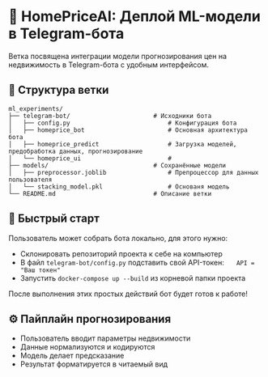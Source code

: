 # 🤖 HomePriceAI: Деплой ML-модели в Telegram-бота

Ветка посвящена интеграции модели прогнозирования цен на недвижимость в Telegram-бота с удобным интерфейсом.

## 📂 Структура ветки

    ml_experiments/
    ├── telegram-bot/                       # Исходники бота 
    │   ├── config.py                           # Конфигурация бота
    │   ├── homeprice_bot                       # Основная архитектура бота
    │   ├── homeprice_predict                   # Загрузка моделей, предобработка данных, прогнозирование
    │   └── homeprice_ui                        # 
    ├── models/                             # Сохранённые модели
    │   ├── preprocessor.joblib                 # Препроцессор для данных пользователя 
    │   └── stacking_model.pkl                  # Основаня модель
    └── README.md                           # Описание ветки


## 🚀 Быстрый старт

Пользователь может собрать бота локально, для этого нужно:
 - Склонировать репозиторий проекта к себе на компьютер
 - В файл `telegram-bot/config.py` подставить свой API-токен: $\quad$ `API = "Ваш токен"`
 - Запустить  `docker-compose up --build` из корневой папки проекта

После выполнения этих простых действий бот будет готов к работе!


## ⚙️ Пайплайн прогнозирования

 - Пользователь вводит параметры недвижимости
 - Данные нормализуются и кодируются
 - Модель делает предсказание
 - Результат форматируется в читаемый вид